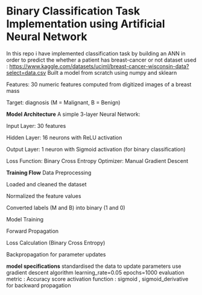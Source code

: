 # Binary Classification Task Implementation using Artificial Neural Network
In this repo i have implemented classification task by building an ANN in order to predict the whether a patient has breast-cancer or not
dataset used : https://www.kaggle.com/datasets/uciml/breast-cancer-wisconsin-data?select=data.csv
Built a model from scratch using numpy and sklearn

Features: 30 numeric features computed from digitized images of a breast mass

Target: diagnosis (M = Malignant, B = Benign)

**Model Architecture**
A simple 3-layer Neural Network:

Input Layer: 30 features

Hidden Layer: 16 neurons with ReLU activation

Output Layer: 1 neuron with Sigmoid activation (for binary classification)

Loss Function: Binary Cross Entropy
Optimizer: Manual Gradient Descent

**Training Flow**
Data Preprocessing

Loaded and cleaned the dataset

Normalized the feature values

Converted labels (M and B) into binary (1 and 0)

Model Training

Forward Propagation

Loss Calculation (Binary Cross Entropy)

Backpropagation for parameter updates

**model specifications**
standardised the data
to update parameters use gradient descent algorithm 
learning_rate=0.05
epochs=1000
evaluation metric : Accuracy score
activation function : sigmoid , sigmoid_derivative for backward propagation